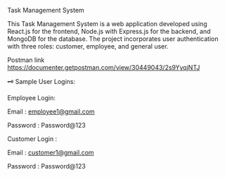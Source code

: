 Task Management System

This Task Management System is a web application developed using React.js for the frontend, Node.js with Express.js for the backend, and MongoDB for the database. The project incorporates user authentication with three roles: customer, employee, and general user.

Postman link
https://documenter.getpostman.com/view/30449043/2s9YyqjNTJ

🗝️ Sample User Logins:

Employee Login:

Email : employee1@gmail.com

Password : Password@123

Customer Login :

Email : customer1@gmail.com

Password : Password@123
